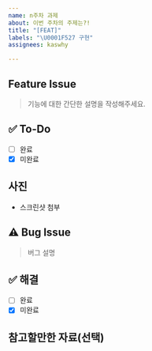 ```yaml
---
name: n주차 과제
about: 이번 주차의 주제는?!
title: "[FEAT]"
labels: "\U0001F527 구현"
assignees: kaswhy

---
```


## Feature Issue

> 기능에 대한 간단한 설명을 작성해주세요.

## ✅ To-Do

- [ ] 완료
- [x] 미완료

## 사진

- 스크린샷 첨부

## ⚠️ Bug Issue

> 버그 설명

## ✅ 해결

- [ ] 완료
- [x] 미완료

## 참고할만한 자료(선택)
